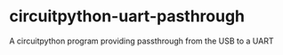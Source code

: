 # circuitpython-uart-pasthrough
 A circuitpython program providing passthrough from the USB to a UART
